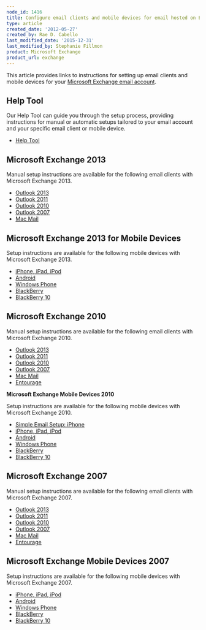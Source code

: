 ```yaml
---
node_id: 1416
title: Configure email clients and mobile devices for email hosted on Exchange
type: article
created_date: '2012-05-27'
created_by: Rae D. Cabello
last_modified_date: '2015-12-31'
last_modified_by: Stephanie Fillmon
product: Microsoft Exchange
product_url: exchange
---
```


This article provides links to instructions for setting up email clients
and mobile devices for your [Microsoft Exchange email
account](http://www.rackspace.com/email-hosting/hosted-exchange/).

Help Tool
---------

Our Help Tool can guide you through the setup process, providing
instructions for manual or automatic setups tailored to your email
account and your specific email client or mobile device.

-   [Help
    Tool](/how-to/help-tool-for-hosted-email-and-skype-for-business)

Microsoft Exchange 2013
-----------------------

Manual setup instructions are available for the following email clients
with Microsoft Exchange 2013.

-   [Outlook
    2013](/how-to/manually-configure-outlook-2013-for-email-hosted-on-exchange-2013)
-   [Outlook
    2011](/how-to/manually-configure-outlook-2011-for-email-hosted-on-exchange-2013)
-   [Outlook
    2010](/how-to/manually-configure-outlook-2010-for-email-hosted-on-exchange-2013)
-   [Outlook
    2007](/how-to/manually-configure-outlook-2007-for-email-hosted-on-exchange-2013)
-   [Mac
    Mail](/how-to/manually-configure-mac-mail-for-email-hosted-on-exchange-2013)

Microsoft Exchange 2013 for Mobile Devices
------------------------------------------

<span>Setup instructions are available for the
following</span><span> mobile devices</span> with Microsoft Exchange
2013.

-   [iPhone, iPad,
    iPod](/how-to/manually-configure-ios-devices-for-email-hosted-on-exchange-2013)
-   [Android](/how-to/manually-configure-android-devices-for-email-hosted-on-exchange-2013)
-   [Windows
    Phone](/how-to/manually-configure-windows-phone-devices-for-email-hosted-on-exchange-2013)
-   [BlackBerry](/how-to/manually-configure-blackberry-enterprise-service-bes-for-email-hosted-on-exchange)
-   [BlackBerry
    10](/how-to/manually-configure-blackberry-10-devices-for-email-hosted-on-exchange-2013)

Microsoft Exchange 2010
-----------------------

<span>Manual setup instructions are available for the
following</span> email clients with Microsoft Exchange 2010.

-   [Outlook
    2013](/how-to/manually-configure-blackberry-10-devices-for-email-hosted-on-exchange-2013)
-   [Outlook
    2011](/how-to/manually-configure-outlook-2011-for-email-hosted-on-exchange-2010)
-   [Outlook
    2010](/how-to/manually-configure-outlook-2010-for-email-hosted-on-exchange-2010)
-   [Outlook
    2007](/how-to/manually-configure-outlook-2007-for-email-hosted-on-exchange-2010)
-   [Mac
    Mail](/how-to/manually-configure-mac-mail-for-email-hosted-on-exchange-2010)
-   [Entourage](/how-to/manually-configure-entourage-for-email-hosted-on-exchange-2010)

**Microsoft Exchange Mobile Devices 2010**

<span>Setup instructions are available for the
following</span><span> mobile devices</span> with Microsoft Exchange
2010.

-   [Simple Email Setup:
    iPhone](/how-to/use-simple-email-setup-to-configure-ios-devices-for-email-hosted-on-exchange-2010)
-   [iPhone, iPad,
    iPod](/how-to/manually-configure-ios-devices-for-email-hosted-on-exchange-2010)
-   [Android](/how-to/manually-configure-android-devices-for-email-hosted-on-exchange-2010)
-   [Windows
    Phone](/how-to/manually-configure-windows-phone-devices-for-email-hosted-on-exchange-2010)
-   [BlackBerry](/how-to/manually-configure-blackberry-enterprise-service-bes-for-email-hosted-on-exchange)
-   [BlackBerry
    10](/how-to/manually-configure-blackberry-10-devices-for-email-hosted-on-exchange-2010)

Microsoft Exchange 2007
-----------------------

<span>Manual setup instructions are available for the
following </span>email clients with Microsoft Exchange 2007.

-   [Outlook
    2013](/how-to/manually-configure-outlook-2013-for-email-hosted-on-exchange-2007)
-   [Outlook
    2011](/how-to/manually-configure-outlook-2011-for-email-hosted-on-exchange-2007)
-   [Outlook
    2010](/how-to/manually-configure-outlook-2010-for-email-hosted-on-exchange-2007)
-   [Outlook
    2007](/how-to/manually-configure-outlook-2007-for-email-hosted-on-exchange-2007)
-   [Mac
    Mail](/how-to/manually-configure-mac-mail-for-email-hosted-on-exchange-2007)
-   [Entourage](/how-to/manually-configure-entourage-ews-for-email-hosted-on-exchange-2007)

Microsoft Exchange Mobile Devices 2007
--------------------------------------

<span>Setup instructions are available for the following</span> mobile
devices with Microsoft Exchange 2007.

-   [iPhone, iPad,
    iPod](/how-to/manually-configure-ios-devices-for-email-hosted-on-exchange-2007)
-   [Android](/how-to/manually-configure-android-devices-for-email-hosted-on-exchange-2007)
-   [Windows
    Phone](/how-to/manually-configure-windows-phone-devices-for-email-hosted-on-exchange-2007)
-   [BlackBerry](/how-to/manually-configure-blackberry-enterprise-service-bes-for-email-hosted-on-exchange)
-   [BlackBerry
    10](/how-to/manually-configure-blackberry-10-devices-for-email-hosted-on-exchange-2007)



